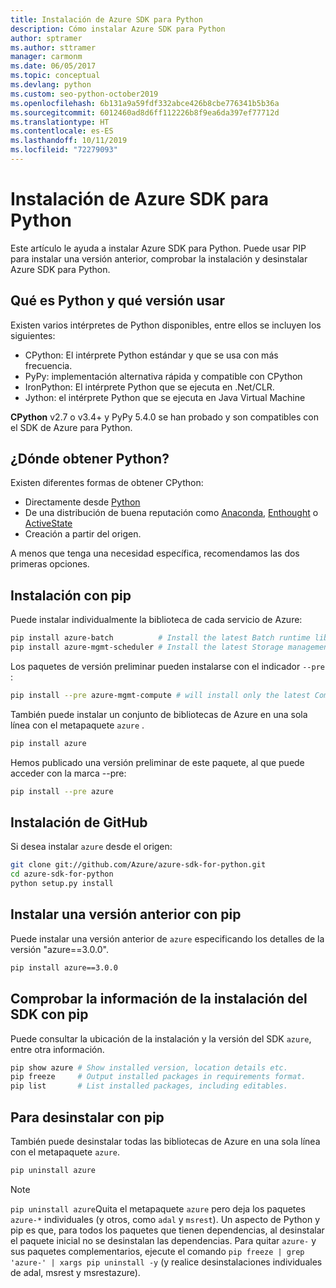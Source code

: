 ```yaml
---
title: Instalación de Azure SDK para Python
description: Cómo instalar Azure SDK para Python
author: sptramer
ms.author: sttramer
manager: carmonm
ms.date: 06/05/2017
ms.topic: conceptual
ms.devlang: python
ms.custom: seo-python-october2019
ms.openlocfilehash: 6b131a9a59fdf332abce426b8cbe776341b5b36a
ms.sourcegitcommit: 6012460ad8d6ff112226b8f9ea6da397ef77712d
ms.translationtype: HT
ms.contentlocale: es-ES
ms.lasthandoff: 10/11/2019
ms.locfileid: "72279093"
---
```

# <a name="install-the-azure-sdk-for-python"></a>Instalación de Azure SDK para Python

Este artículo le ayuda a instalar Azure SDK para Python. Puede usar PIP para instalar una versión anterior, comprobar la instalación y desinstalar Azure SDK para Python.

## <a name="which-python-and-which-version-to-use"></a>Qué es Python y qué versión usar

Existen varios intérpretes de Python disponibles, entre ellos se incluyen los siguientes:

* CPython: El intérprete Python estándar y que se usa con más frecuencia.
* PyPy: implementación alternativa rápida y compatible con CPython
* IronPython: El intérprete Python que se ejecuta en .Net/CLR.
* Jython: el intérprete Python que se ejecuta en Java Virtual Machine

**CPython** v2.7 o v3.4+ y PyPy 5.4.0 se han probado y son compatibles con el SDK de Azure para Python.

## <a name="where-to-get-python"></a>¿Dónde obtener Python?

Existen diferentes formas de obtener CPython:

* Directamente desde [Python](https://www.python.org/)
* De una distribución de buena reputación como [Anaconda](https://www.anaconda.com/), [Enthought](https://www.enthought.com/) o [ActiveState](https://www.activestate.com/)
* Creación a partir del origen.

A menos que tenga una necesidad específica, recomendamos las dos primeras opciones.

## <a name="installation-with-pip"></a>Instalación con pip

Puede instalar individualmente la biblioteca de cada servicio de Azure:

```bash
pip install azure-batch          # Install the latest Batch runtime library
pip install azure-mgmt-scheduler # Install the latest Storage management library
```

Los paquetes de versión preliminar pueden instalarse con el indicador `--pre` :

```bash
pip install --pre azure-mgmt-compute # will install only the latest Compute Management library
```

También puede instalar un conjunto de bibliotecas de Azure en una sola línea con el metapaquete `azure` .

```bash
pip install azure
```

Hemos publicado una versión preliminar de este paquete, al que puede acceder con la marca --pre:

```bash
pip install --pre azure
```

## <a name="install-from-github"></a>Instalación de GitHub

Si desea instalar `azure` desde el origen:

```bash
git clone git://github.com/Azure/azure-sdk-for-python.git
cd azure-sdk-for-python
python setup.py install
```

## <a name="install-an-older-version-with-pip"></a>Instalar una versión anterior con pip
Puede instalar una versión anterior de `azure` especificando los detalles de la versión "azure==3.0.0".
```bash
pip install azure==3.0.0 
```
## <a name="check-sdk-installation-details-with-pip"></a>Comprobar la información de la instalación del SDK con pip
Puede consultar la ubicación de la instalación y la versión del SDK `azure`, entre otra información.
```bash
pip show azure # Show installed version, location details etc.
pip freeze     # Output installed packages in requirements format.
pip list       # List installed packages, including editables.
```
## <a name="to-uninstall-with-pip"></a>Para desinstalar con pip
También puede desinstalar todas las bibliotecas de Azure en una sola línea con el metapaquete `azure`.
```bash
pip uninstall azure 
```
> [!NOTE]
> `pip uninstall azure`Quita el metapaquete `azure` pero deja los paquetes `azure-*` individuales (y otros, como `adal` y `msrest`). Un aspecto de Python y pip es que, para todos los paquetes que tienen dependencias, al desinstalar el paquete inicial no se desinstalan las dependencias. Para quitar `azure-` y sus paquetes complementarios, ejecute el comando `pip freeze | grep 'azure-' | xargs pip uninstall -y` (y realice desinstalaciones individuales de adal, msrest y msrestazure).

